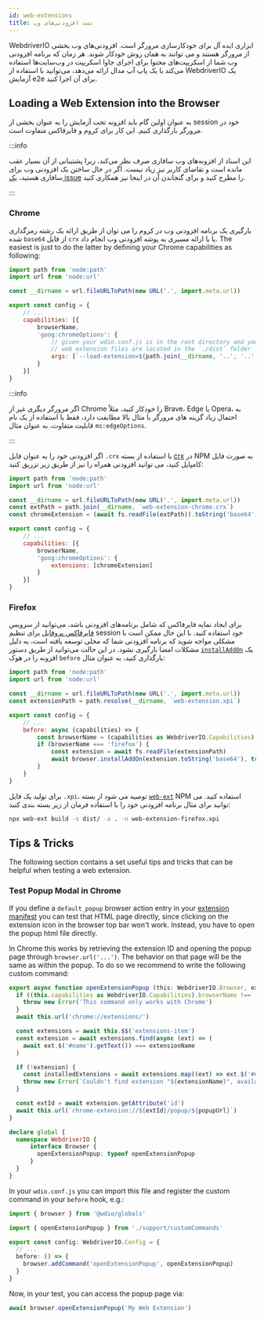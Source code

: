 ```yaml
---
id: web-extensions
title: تست افزودنی‌های وب
---
```


WebdriverIO ابزاری ایده آل برای خودکارسازی مرورگر است. افزودنی‌های وب بخشی از مرورگر هستند و می توانند به همان روش خودکار شوند. هر زمان که برنامه افزودنی وب شما از اسکریپت‌های محتوا برای اجرای جاوا اسکریپت در وب‌سایت‌ها استفاده می‌کند یا یک پاپ آپ مدال ارائه می‌دهد، می‌توانید با استفاده از WebdriverIO یک آزمایش e2e برای آن اجرا کنید.

## Loading a Web Extension into the Browser

به عنوان اولین گام باید افزونه تحت آزمایش را به عنوان بخشی از session خود در مرورگر بارگذاری کنیم. این کار برای کروم و فایرفاکس متفاوت است.

:::info

این اسناد از افزونه‌های وب سافاری صرف نظر می‌کند، زیرا پشتیبانی از آن بسیار عقب مانده است و تقاضای کاربر نیز زیاد نیست. اگر در حال ساختن یک افزودنی وب برای سافاری هستید، [یک issue](https://github.com/webdriverio/webdriverio/issues/new?assignees=&labels=Docs+%F0%9F%93%96%2CNeeds+Triaging+%E2%8F%B3&template=documentation.yml&title=%5B%F0%9F%93%96+Docs%5D%3A+%3Ctitle%3E) را مطرح کنید و برای گنجاندن آن در اینجا نیز همکاری کنید.

:::

### Chrome

بارگیری یک برنامه افزودنی وب در کروم را می توان از طریق ارائه یک رشته رمزگذاری شده `base64` از فایل `crx` یا با ارائه مسیری به پوشه افزودنی وب انجام داد. The easiest is just to do the latter by defining your Chrome capabilities as following:

```js wdio.conf.js
import path from 'node:path'
import url from 'node:url'

const __dirname = url.fileURLToPath(new URL('.', import.meta.url))

export const config = {
    // ...
    capabilities: [{
        browserName,
        'goog:chromeOptions': {
            // given your wdio.conf.js is in the root directory and your compiled
            // web extension files are located in the `./dist` folder
            args: [`--load-extension=${path.join(__dirname, '..', '..', 'dist')}`]
        }
    }]
}
```

:::info

اگر مرورگر دیگری غیر از Chrome را خودکار کنید، مثلاً Brave، Edge یا Opera، به احتمال زیاد گزینه های مرورگر با مثال بالا مطابقت دارد، فقط با استفاده از یک نام قابلیت متفاوت، به عنوان مثال `ms:edgeOptions`.

:::

اگر افزودنی خود را به عنوان فایل `.crx` با استفاده از بسته [crx](https://www.npmjs.com/package/crx) در NPM به صورت فایل کامپایل کنید، می توانید افزودنی همراه را نیز از طریق زیر تزریق کنید:

```js wdio.conf.js
import path from 'node:path'
import url from 'node:url'

const __dirname = url.fileURLToPath(new URL('.', import.meta.url))
const extPath = path.join(__dirname, `web-extension-chrome.crx`)
const chromeExtension = (await fs.readFile(extPath)).toString('base64')

export const config = {
    // ...
    capabilities: [{
        browserName,
        'goog:chromeOptions': {
            extensions: [chromeExtension]
        }
    }]
}
```

### Firefox

برای ایجاد نمایه فایرفاکس که شامل برنامه‌های افزودنی باشد، می‌توانید از سرویس [فایرفاکس پروفایل](/docs/firefox-profile-service) برای تنظیم session خود استفاده کنید. با این حال ممکن است با مشکلی مواجه شوید که برنامه افزودنی شما که محلی توسعه یافته است، به دلیل مشکلات امضا بارگیری نشود. در این حالت می‌توانید از طریق دستور [`installAddOn`](/docs/api/gecko#installaddon) یک افزونه را در هوک `before` بارگذاری کنید، به عنوان مثال:

```js wdio.conf.js
import path from 'node:path'
import url from 'node:url'

const __dirname = url.fileURLToPath(new URL('.', import.meta.url))
const extensionPath = path.resolve(__dirname, `web-extension.xpi`)

export const config = {
    // ...
    before: async (capabilities) => {
        const browserName = (capabilities as WebdriverIO.Capabilities).browserName
        if (browserName === 'firefox') {
            const extension = await fs.readFile(extensionPath)
            await browser.installAddOn(extension.toString('base64'), true)
        }
    }
}
```

برای تولید یک فایل `.xpi`، توصیه می شود از بسته [`web-ext`](https://www.npmjs.com/package/web-ext) NPM استفاده کنید. می توانید برای مثال برنامه افزودنی خود را با استفاده فرمان از زیر بسته بندی کنید:

```sh
npx web-ext build -s dist/ -a . -n web-extension-firefox.xpi
```

## Tips & Tricks

The following section contains a set useful tips and tricks that can be helpful when testing a web extension.

### Test Popup Modal in Chrome

If you define a `default_popup` browser action entry in your [extension manifest](https://developer.mozilla.org/en-US/docs/Mozilla/Add-ons/WebExtensions/manifest.json/browser_action) you can test that HTML page directly, since clicking on the extension icon in the browser top bar won't work. Instead, you have to open the popup html file directly.

In Chrome this works by retrieving the extension ID and opening the popup page through `browser.url('...')`. The behavior on that page will be the same as within the popup. To do so we recommend to write the following custom command:

```ts customCommand.ts
export async function openExtensionPopup (this: WebdriverIO.Browser, extensionName: string, popupUrl = 'index.html') {
  if ((this.capabilities as WebdriverIO.Capabilities).browserName !== 'chrome') {
    throw new Error('This command only works with Chrome')
  }
  await this.url('chrome://extensions/')

  const extensions = await this.$$('extensions-item')
  const extension = await extensions.find(async (ext) => (
    await ext.$('#name').getText()) === extensionName
  )

  if (!extension) {
    const installedExtensions = await extensions.map((ext) => ext.$('#name').getText())
    throw new Error(`Couldn't find extension "${extensionName}", available installed extensions are "${installedExtensions.join('", "')}"`)
  }

  const extId = await extension.getAttribute('id')
  await this.url(`chrome-extension://${extId}/popup/${popupUrl}`)
}

declare global {
  namespace WebdriverIO {
      interface Browser {
        openExtensionPopup: typeof openExtensionPopup
      }
  }
}
```

In your `wdio.conf.js` you can import this file and register the custom command in your `before` hook, e.g.:

```ts wdio.conf.ts
import { browser } from '@wdio/globals'

import { openExtensionPopup } from './support/customCommands'

export const config: WebdriverIO.Config = {
  // ...
  before: () => {
    browser.addCommand('openExtensionPopup', openExtensionPopup)
  }
}
```

Now, in your test, you can access the popup page via:

```ts
await browser.openExtensionPopup('My Web Extension')
```
